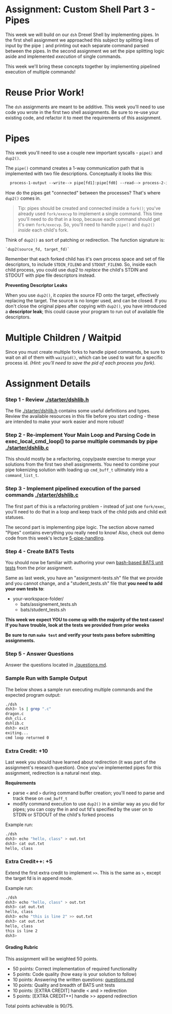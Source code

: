 # Assignment: Custom Shell Part 3 - Pipes

This week we will build on our `dsh` Drexel Shell by implementing pipes. In the first shell assignment we approached this subject by splitting lines of input by the pipe `|` and printing out each separate command parsed between the pipes. In the second assignment we set the pipe splitting logic aside and implemented _execution_ of single commands.

This week we'll bring these concepts together by implementing pipelined execution of multiple commands!

# Reuse Prior Work!

The `dsh` assignments are meant to be additive. This week you'll need to use code you wrote in the first two shell assignments. Be sure to re-use your existing code, and refactor it to meet the requirements of this assignment.

# Pipes

This week you'll need to use a couple new important syscalls - `pipe()` and `dup2()`.

The `pipe()` command creates a 1-way communication path that is implemented with two file descriptions. Conceptually it looks like this:

```txt
  process-1-output --write--> pipe[fd1]:pipe[fd0] --read--> process-2-input
```

How do the pipes get "connected" between the processes? That's where `dup2()` comes in.

> Tip: pipes should be created and connected inside a `fork()`; you've already used `fork/execvp` to implement a single command. This time you'll need to do that in a loop, because each command should get it's own `fork/execvp`. So, you'll need to handle `pipe()` and `dup2()` _inside_ each child's fork.

Think of `dup2()` as sort of patching or redirection. The function signature is:

    `dup2(source_fd, target_fd)`

Remember that each forked child has it's own process space and set of file descriptors, to include `STDIN_FILENO` and `STDOUT_FILENO`. So, inside each child process, you could use dup2 to _replace_ the child's STDIN and STDOUT with pipe file descriptors instead.

**Preventing Descriptor Leaks**

When you use `dup2()`, it _copies_ the source FD onto the target, effectively replacing the target. The source is no longer used, and can be closed. If you don't close the original pipes after copying with `dup2()`, you have introduced a **descriptor leak**; this could cause your program to run out of available file descriptors.

# Multiple Children / Waitpid

Since you must create multiple forks to handle piped commands, be sure to wait on all of them with `waitpid()`, which can be used to wait for a specific process id. _(Hint: you'll need to save the pid of each process you fork)._

# Assignment Details

### Step 1 - Review [./starter/dshlib.h](./starter/dshlib.h)

The file [./starter/dshlib.h](./starter/dshlib.h) contains some useful definitions and types. Review the available resources in this file before you start coding - these are intended to make your work easier and more robust!

### Step 2 - Re-implement Your Main Loop and Parsing Code in exec_local_cmd_loop() to parse multiple commands by pipe [./starter/dshlib.c](./starter/dshlib.c)

This should mostly be a refactoring, copy/paste exercise to merge your solutions from the first two shell assignments. You need to combine your pipe tokenizing solution with loading up `cmd_buff_t` ultimately into a `command_list_t`.

### Step 3 - Implement pipelined execution of the parsed commands [./starter/dshlib.c](./starter/dshlib.c)

The first part of this is a refactoring problem - instead of just one `fork/exec`, you'll need to do that in a loop and keep track of the child pids and child exit statuses.

The second part is implementing pipe logic. The section above named "Pipes" contains everything you really need to know! Also, check out demo code from this week's lecture [5-pipe-handling](https://github.com/drexel-systems/SysProg-Class/tree/main/demos/process-thread/5-pipe-handling). 


### Step 4 - Create BATS Tests

You should now be familiar with authoring your own [bash-based BATS unit tests](https://bats-core.readthedocs.io/en/stable/tutorial.html#your-first-test) from the prior assignment.

Same as last week, you have an "assignment-tests.sh" file that we provide and you cannot change, and a "student_tests.sh" file that **you need to add your own tests to**:

- your-workspace-folder/
  - bats/assignement_tests.sh
  - bats/student_tests.sh

**This week we expect YOU to come up with the majority of the test cases! If you have trouble, look at the tests we provided from prior weeks**

**Be sure to run `make test` and verify your tests pass before submitting assignments.**

### Step 5 - Answer Questions

Answer the questions located in [./questions.md](./questions.md).

### Sample Run with Sample Output
The below shows a sample run executing multiple commands and the expected program output:

```bash
./dsh
dsh3> ls | grep ".c" 
dragon.c
dsh_cli.c
dshlib.c
dsh3> exit
exiting...
cmd loop returned 0
```

### Extra Credit: +10

Last week you should have learned about redirection (it was part of the assignment's research question). Once you've implemented pipes for this assignment, redirection is a natural next step.

**Requirements**

- parse `<` and `>` during command buffer creation; you'll need to parse and track these on `cmd_buff_t`
- modify command execution to use `dup2()` in a similar way as you did for pipes; you can copy the in and out fd's specified by the user on to STDIN or STDOUT of the child's forked process

Example run:

```bash
./dsh
dsh3> echo "hello, class" > out.txt
dsh3> cat out.txt
hello, class
```

### Extra Credit++: +5

Extend the first extra credit to implement `>>`. This is the same as `>`, except the target fd is in append mode.

Example run:

```bash
./dsh
dsh3> echo "hello, class" > out.txt
dsh3> cat out.txt
hello, class
dsh3> echo "this is line 2" >> out.txt
dsh3> cat out.txt
hello, class
this is line 2
dsh3> 
```

#### Grading Rubric

This assignment will be weighted 50 points.

- 50 points: Correct implementation of required functionality
- 5 points:  Code quality (how easy is your solution to follow)
- 10 points: Answering the written questions: [questions.md](./questions.md)
- 10 points: Quality and breadth of BATS unit tests
- 10 points: [EXTRA CREDIT] handle < and > redirection
- 5 points: [EXTRA CREDIT++] handle >> append redirection

Total points achievable is 90/75.


